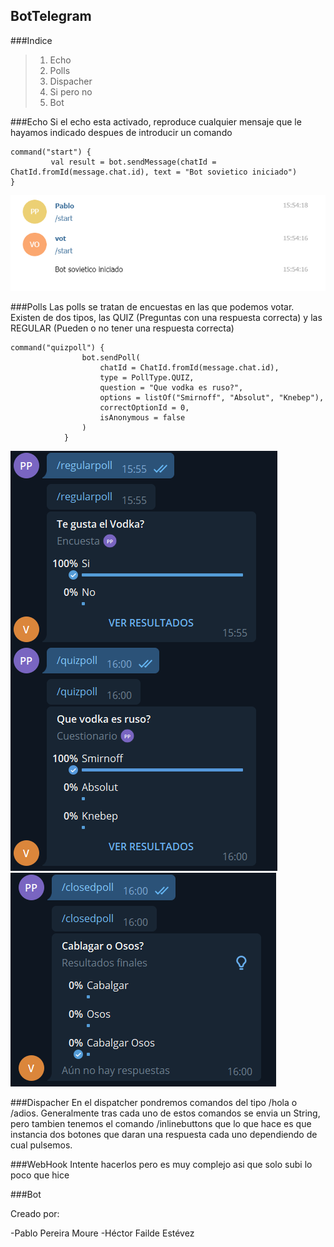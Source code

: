 ## BotTelegram

###Indice

> 1. Echo
> 2. Polls
> 3. Dispacher
> 4. Si pero no
> 5. Bot

###Echo
Si el echo esta activado, reproduce cualquier mensaje que le hayamos indicado despues de introducir un comando

~~~
command("start") {
         val result = bot.sendMessage(chatId = ChatId.fromId(message.chat.id), text = "Bot sovietico iniciado")
}
~~~

![Imagen Echo](https://github.com/ppereiramoure/BotTelegram/blob/master/Imagenes/Echo.png)

###Polls
Las polls se tratan de encuestas en las que podemos votar. Existen de dos tipos, las QUIZ (Preguntas con una respuesta correcta) y las REGULAR (Pueden o no tener una respuesta correcta)

~~~
command("quizpoll") {
                bot.sendPoll(
                    chatId = ChatId.fromId(message.chat.id),
                    type = PollType.QUIZ,
                    question = "Que vodka es ruso?",
                    options = listOf("Smirnoff", "Absolut", "Knebep"),
                    correctOptionId = 0,
                    isAnonymous = false
                )
            }
~~~

![Imagen Polls](https://github.com/ppereiramoure/BotTelegram/blob/master/Imagenes/2polls.png)
![Imagen Polls2](https://github.com/ppereiramoure/BotTelegram/blob/master/Imagenes/ClosedPolls.png)


###Dispacher
    En el dispatcher pondremos comandos del tipo /hola o /adios. Generalmente tras cada uno de estos comandos se envia un String, pero tambien tenemos el comando /inlinebuttons   que lo que hace es que instancia dos botones que daran una respuesta cada uno dependiendo de cual pulsemos.

###WebHook 
Intente hacerlos pero es muy complejo asi que solo subi lo poco que hice

###Bot

Creado por:

-Pablo Pereira Moure
-Héctor Failde Estévez
